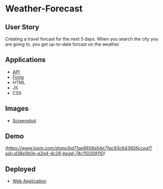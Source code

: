 # Weather-Forecast

## User Story
Creating a travel forcast for the next 5 days. When you search the city you are going to, you get up-to-date forcast on the weather.

## Applications
 - [API](https://openweathermap.org/api)
 - [Fonts](https://fonts.google.com/)
 - HTML
 - JS
 - CSS

 ## Images
 - [Screenshot](./assets/images/Trial.png)

 ## Demo
 *(https://www.loom.com/share/bd71ae8858a54e71ac93c643926ccea1?sid=d38e0b0e-a2a4-4c26-bead-74c110209110)*

 ## Deployed
 -  [Web Application](https://victorsamuel-dev.github.io/Weather-Forecast/)